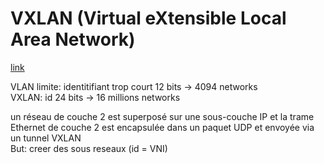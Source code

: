 # VXLAN (Virtual eXtensible Local Area Network)
[link](https://blog.invgate.com/vxlan-vs-vlan)

VLAN limite: identitifiant trop court 12  bits -> 4094 networks\
VXLAN: id 24 bits -> 16 millions networks

un réseau de couche 2 est superposé sur une sous-couche IP et la trame Ethernet de couche 2 est encapsulée dans un paquet UDP et envoyée via un tunnel VXLAN\
But: creer des sous reseaux (id = VNI)

